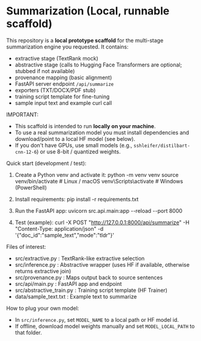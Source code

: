 # Summarization (Local, runnable scaffold)
This repository is a **local prototype scaffold** for the multi-stage summarization engine you requested.
It contains:
- extractive stage (TextRank mock)
- abstractive stage (calls to Hugging Face Transformers are optional; stubbed if not available)
- provenance mapping (basic alignment)
- FastAPI server endpoint `/api/summarize`
- exporters (TXT/DOCX/PDF stub)
- training script template for fine-tuning
- sample input text and example curl call

IMPORTANT:
- This scaffold is intended to run **locally on your machine**.
- To use a real summarization model you must install dependencies and download/point to a local HF model (see below).
- If you don't have GPUs, use small models (e.g., `sshleifer/distilbart-cnn-12-6`) or use 8-bit / quantized weights.

Quick start (development / test):
1. Create a Python venv and activate it:
   python -m venv venv
   source venv/bin/activate   # Linux / macOS
   venv\Scripts\activate    # Windows (PowerShell)

2. Install requirements:
   pip install -r requirements.txt

3. Run the FastAPI app:
   uvicorn src.api.main:app --reload --port 8000

4. Test (example):
   curl -X POST "http://127.0.0.1:8000/api/summarize" -H "Content-Type: application/json" -d \
   '{"doc_id":"sample_text","mode":"tldr"}'

Files of interest:
- src/extractive.py      : TextRank-like extractive selection
- src/inference.py       : Abstractive wrapper (uses HF if available, otherwise returns extractive join)
- src/provenance.py      : Maps output back to source sentences
- src/api/main.py        : FastAPI app and endpoint
- src/abstractive_train.py : Training script template (HF Trainer)
- data/sample_text.txt   : Example text to summarize

How to plug your own model:
- In `src/inference.py`, set `MODEL_NAME` to a local path or HF model id.
- If offline, download model weights manually and set `MODEL_LOCAL_PATH` to that folder.

